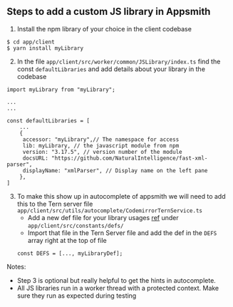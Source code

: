## Steps to add a custom JS library in Appsmith

1. Install the npm library of your choice in the client codebase
```
$ cd app/client
$ yarn install myLibrary
```
2. In the file `app/client/src/worker/common/JSLibrary/index.ts` find the const `defaultLibraries` and add details about your library in the codebase
```
import myLibrary from "myLibrary";

...
...

const defaultLibraries = [
	...
	{  
	 accessor: "myLibrary",// The namespace for access
	 lib: myLibrary, // the javascript module from npm
	 version: "3.17.5", // version number of the module
	 docsURL: "https://github.com/NaturalIntelligence/fast-xml-parser",  
	 displayName: "xmlParser", // Display name on the left pane
	},
]
```
3. To make this show up in autocomplete of appsmith we will need to add this to the Tern server file `app/client/src/utils/autocomplete/CodemirrorTernService.ts`
	- Add a new def file for your library usages [ref](https://ternjs.net/doc/manual.html#typedef) under  `app/client/src/constants/defs/`
	- Import that file in the Tern Server file and add the def in the `DEFS` array right at the top of file
	```
	const DEFS = [..., myLibraryDef];
	```
	
Notes:
- Step 3 is optional but really helpful to get the hints in autocomplete.
- All JS libraries run in a worker thread with a protected context. Make sure they run as expected during testing
